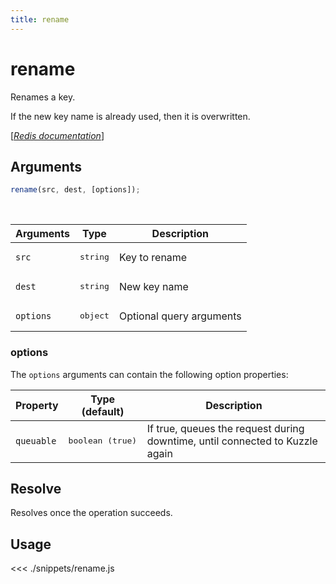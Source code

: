 ```yaml
---
title: rename
---
```


# rename

Renames a key.

If the new key name is already used, then it is overwritten.

[[_Redis documentation_]](https://redis.io/commands/rename)

## Arguments

```js
rename(src, dest, [options]);
```

<br/>

| Arguments | Type              | Description              |
| --------- | ----------------- | ------------------------ |
| `src`     | <pre>string</pre> | Key to rename            |
| `dest`    | <pre>string</pre> | New key name             |
| `options` | <pre>object</pre> | Optional query arguments |

### options

The `options` arguments can contain the following option properties:

| Property   | Type (default)            | Description                                                                  |
| ---------- | ------------------------- | ---------------------------------------------------------------------------- |
| `queuable` | <pre>boolean (true)</pre> | If true, queues the request during downtime, until connected to Kuzzle again |

## Resolve

Resolves once the operation succeeds.

## Usage

<<< ./snippets/rename.js
